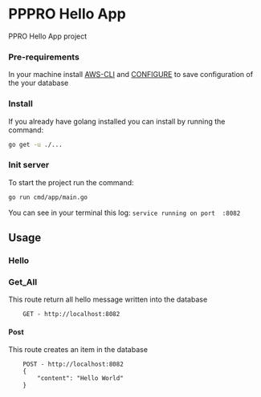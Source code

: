 # PPPRO Hello App

PPRO Hello App project

### Pre-requirements
In your machine install [AWS-CLI](https://docs.aws.amazon.com/cli/latest/userguide/install-cliv2.html) and [CONFIGURE](https://docs.aws.amazon.com/cli/latest/userguide/cli-chap-configure.html) to save configuration of the your database

### Install
If you already have golang installed you can install by running the command:
```sh
go get -u ./...
```

### Init server
To start the project run the command:
```sh
go run cmd/app/main.go
```
You can see in your terminal this log:
`service running on port  :8082`

## Usage

### Hello

### Get_All
This route return all hello message written into the database
```text
    GET - http://localhost:8082
```

#### Post
This route creates an item in the database
```text
    POST - http://localhost:8082
    {
        "content": "Hello World"
    }
```
